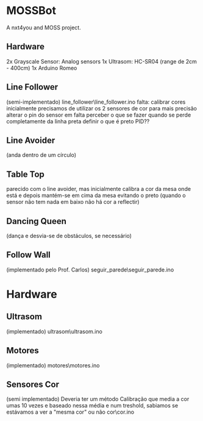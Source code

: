 MOSSBot
=======

A nxt4you and MOSS project.


Hardware
-----------
2x Grayscale Sensor: Analog sensors
1x Ultrasom: HC-SR04 (range de 2cm - 400cm)
1x Arduino Romeo

Line Follower
-----------
(semi-implementado)
line_follower\line_follower.ino
falta:
 calibrar cores inicialmente
 precisamos de utilizar os 2 sensores de cor para mais precisão
 alterar o pin do sensor em falta
 perceber o que se fazer quando se perde completamente da linha preta
 definir o que é preto
 PID??

Line Avoider
-----------
(anda dentro de um círculo)

Table Top
-----------
parecido com o line avoider, mas inicialmente calibra a cor da mesa onde está e depois mantém-se em cima da mesa evitando o preto (quando o sensor não tem nada em baixo não há cor a reflectir)

Dancing Queen
-----------
(dança e desvia-se de obstáculos, se necessário)

Follow Wall
-----------
(implementado pelo Prof. Carlos)
seguir_parede\seguir_parede.ino


Hardware
==========
Ultrasom
-----------
(implementado)
ultrasom\ultrasom.ino

Motores
-----------
(implementado)
motores\motores.ino

Sensores Cor
-----------
(semi implementado)
Deveria ter um método Calibração que media a cor umas 10 vezes e baseado nessa média e num treshold, sabiamos se estávamos a ver a "mesma cor" ou não
cor\cor.ino


